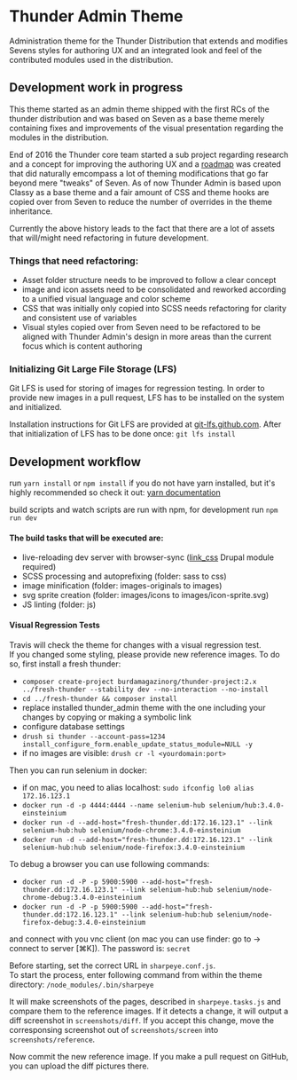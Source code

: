 # Thunder Admin Theme

Administration theme for the Thunder Distribution that extends and modifies 
Sevens styles for authoring UX and an integrated look and feel of the 
contributed modules used in the distribution.

## Development work in progress
This theme started as an admin theme shipped with the first RCs of the thunder
distribution and was based on Seven as a base theme merely containing fixes 
and improvements of the visual presentation regarding the modules in the
distribution.

End of 2016 the Thunder core team started a sub project regarding research and
a concept for improving the authoring UX and a 
[roadmap](https://www.drupal.org/node/2828095) was created that did naturally 
emcompass a lot of theming modifications that go far beyond mere "tweaks" of
Seven. As of now   Thunder Admin is based upon Classy as a base theme and a
fair amount of CSS and theme hooks are copied over from Seven to reduce the
number of overrides in the theme inheritance.

Currently the above history leads to the fact that there are a lot of assets
that will/might need refactoring in future development.

### Things that need refactoring:
* Asset folder structure needs to be improved to follow a clear concept
* image and icon assets need to be consolidated and reworked according to a 
  unified visual language and color scheme
* CSS that was initially only copied into SCSS needs refactoring for clarity
  and consistent use of variables
* Visual styles copied over from Seven need to be refactored to be aligned with
  Thunder Admin's design in more areas than the current focus which is content
  authoring

### Initializing Git Large File Storage (LFS)
Git LFS is used for storing of images for regression testing. In order to provide new images in a pull request, LFS has
to be installed on the system and initialized.

Installation instructions for Git LFS are provided at [git-lfs.github.com](https://git-lfs.github.com/).
After that initialization of LFS has to be done once: ``git lfs install``

## Development workflow

run ``yarn install`` or ``npm install`` if you do not have yarn installed, but
it's highly recommended so check it out:
[yarn documentation](https://yarnpkg.com/)

build scripts and watch scripts are run with npm, for development run 
``npm run dev``

#### The build tasks that will be executed are:
* live-reloading dev server with browser-sync 
  ([link_css](http://drupal.org/project/link_css) Drupal module required)
* SCSS processing and autoprefixing (folder: sass to css)
* image minification (folder: images-originals to images)
* svg sprite creation (folder: images/icons to images/icon-sprite.svg)
* JS linting (folder: js)

#### Visual Regression Tests
Travis will check the theme for changes with a visual regression test.  
If you changed some styling, please provide new reference images.
To do so, first install a fresh thunder:

- `composer create-project burdamagazinorg/thunder-project:2.x ../fresh-thunder --stability dev --no-interaction --no-install`
- `cd ../fresh-thunder && composer install`
- replace installed thunder_admin theme with the one including your changes by copying or making a symbolic link 
- configure database settings
- `drush si thunder --account-pass=1234 install_configure_form.enable_update_status_module=NULL -y`
- if no images are visible: `drush cr -l <yourdomain:port>`

Then you can run selenium in docker:

- if on mac, you need to alias localhost: `sudo ifconfig lo0 alias 172.16.123.1`
- `docker run -d -p 4444:4444 --name selenium-hub selenium/hub:3.4.0-einsteinium`
- `docker run -d --add-host="fresh-thunder.dd:172.16.123.1" --link selenium-hub:hub selenium/node-chrome:3.4.0-einsteinium`
- `docker run -d --add-host="fresh-thunder.dd:172.16.123.1" --link selenium-hub:hub selenium/node-firefox:3.4.0-einsteinium`

To debug a browser you can use following commands:

 - `docker run -d -P -p 5900:5900 --add-host="fresh-thunder.dd:172.16.123.1" --link selenium-hub:hub selenium/node-chrome-debug:3.4.0-einsteinium`
 - `docker run -d -P -p 5900:5900 --add-host="fresh-thunder.dd:172.16.123.1" --link selenium-hub:hub selenium/node-firefox-debug:3.4.0-einsteinium`

and connect with you vnc client (on mac you can use finder: go to -> connect to server [⌘K]). The password is: `secret`

Before starting, set the correct URL in `sharpeye.conf.js`.  
To start the process, enter following command from within the theme directory:
`/node_modules/.bin/sharpeye`

It will make screenshots of the pages, described in `sharpeye.tasks.js` and compare them to the reference images. 
If it detects a change, it will output a diff screenshot in `screenshots/diff`.
If you accept this change, move the corresponsing screenshot out of `screenshots/screen` into `screenshots/reference`.

Now commit the new reference image. If you make a pull request on GitHub, you can upload the diff pictures there.
